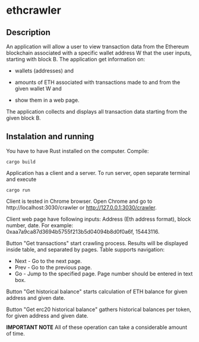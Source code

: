 # ethcrawler

## Description

An application will allow a user to view transaction data from the Ethereum blockchain associated with a specific wallet address W that the user inputs, starting with block B. The application get information on:

* wallets (addresses) and 

* amounts of ETH associated with transactions made to and from the given wallet W and

* show them in a web page. 

The application collects and displays all transaction data starting from the given block B. 

## Instalation and running

You have to have Rust installed on the computer.
Compile:
```
cargo build
```
Application has a client and a server. 
To run server, open separate terminal and execute
```
cargo run
```
Client is tested in Chrome browser. Open Chrome and go to http://localhost:3030/crawler or http://127.0.0.1:3030/crawler.

Client web page have following inputs: Address (Eth address format), block number, date. For example: 0xaa7a9ca87d3694b5755f213b5d04094b8d0f0a6f, 15443116.

Button "Get transactions" start crawling process. Results will be displayed inside table, and separated by pages. Table supports navigation:
* Next - Go to the next page.
* Prev - Go to the previous page.
* Go - Jump to the specified page. Page number should be entered in text box.

Button "Get historical balance" starts calculation of ETH balance for given address and given date.

Button "Get erc20 historical balance" gathers historical balances per token, for given address and given date.

**IMPORTANT NOTE**
All of these operation can take a considerable amount of time.
